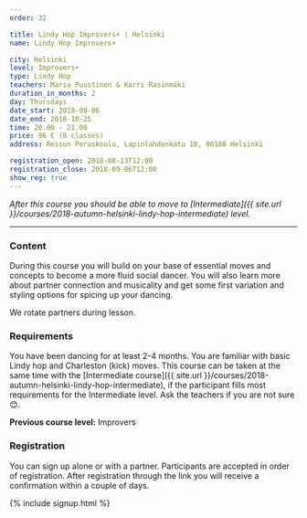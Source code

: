 ```yaml
---
order: 32

title: Lindy Hop Improvers+ | Helsinki
name: Lindy Hop Improvers+

city: Helsinki
level: Improvers+
type: Lindy Hop
teachers: Maria Puustinen & Karri Rasinmäki 
duration_in_months: 2
day: Thursdays
date_start: 2018-09-06
date_end: 2018-10-25
time: 20.00 - 21.00
price: 96 € (8 classes)
address: Ressun Peruskoulu, Lapinlahdenkatu 10, 00180 Helsinki

registration_open: 2018-08-13T12:00
registration_close: 2018-09-06T12:00
show_reg: true
---
```


_After this course you should be able to move to [Intermediate]({{ site.url }}/courses/2018-autumn-helsinki-lindy-hop-intermediate) level._

---

### Content
During this course you will build on your base of essential moves and concepts to become a more fluid social dancer. You will also learn more about partner connection and musicality and get some first variation and styling options for spicing up your dancing.

We rotate partners during lesson.

### Requirements
You have been dancing for at least 2-4 months. You are familiar with basic Lindy hop and Charleston (kick) moves. This course can be taken at the same time with the [Intermediate course]({{ site.url }}/courses/2018-autumn-helsinki-lindy-hop-intermediate), if the participant fills most requirements for the Intermediate level. Ask the teachers if you are not sure 😊.

__Previous course level:__ Improvers

### Registration
You can sign up alone or with a partner. Participants are accepted in order of registration. After registration through the link you will receive a confirmation within a couple of days.

{% include signup.html %}

